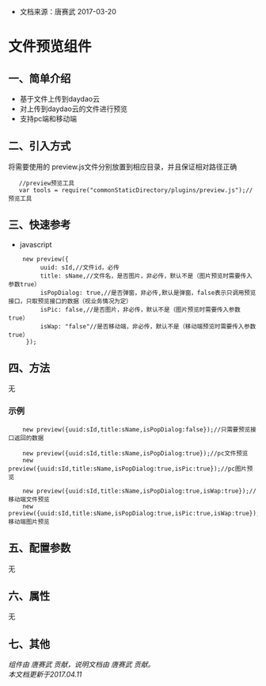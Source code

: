 *  文档来源：唐赛武 2017-03-20

# 文件预览组件
## 一、简单介绍
- 基于文件上传到daydao云
- 对上传到daydao云的文件进行预览
- 支持pc端和移动端

## 二、引入方式

将需要使用的 preview.js文件分别放置到相应目录，并且保证相对路径正确

```
   //preview预览工具
   var tools = require("commonStaticDirectory/plugins/preview.js");//预览工具
```

## 三、快速参考

- javascript

```
    new preview({
         uuid: sId,//文件id，必传
         title: sName,//文件名，是否图片，非必传，默认不是（图片预览时需要传入参数true）
         isPopDialog: true,//是否弹窗，非必传,默认是弹窗，false表示只调用预览接口，只取预览接口的数据（视业务情况为定）
         isPic: false,//是否图片，非必传，默认不是（图片预览时需要传入参数true）
         isWap: "false"//是否移动端，非必传，默认不是（移动端预览时需要传入参数true）
     });
```

## 四、方法

无

### 示例

```
    new preview({uuid:sId,title:sName,isPopDialog:false});//只需要预览接口返回的数据

    new preview({uuid:sId,title:sName,isPopDialog:true});//pc文件预览
    new preview({uuid:sId,title:sName,isPopDialog:true,isPic:true});//pc图片预览
    
    new preview({uuid:sId,title:sName,isPopDialog:true,isWap:true});//移动端文件预览
    new preview({uuid:sId,title:sName,isPopDialog:true,isPic:true,isWap:true});//移动端图片预览
```

## 五、配置参数

无

## 六、属性

无

## 七、其他

*组件由 唐赛武 贡献，说明文档由 唐赛武 贡献。*     
*本文档更新于2017.04.11*

 
